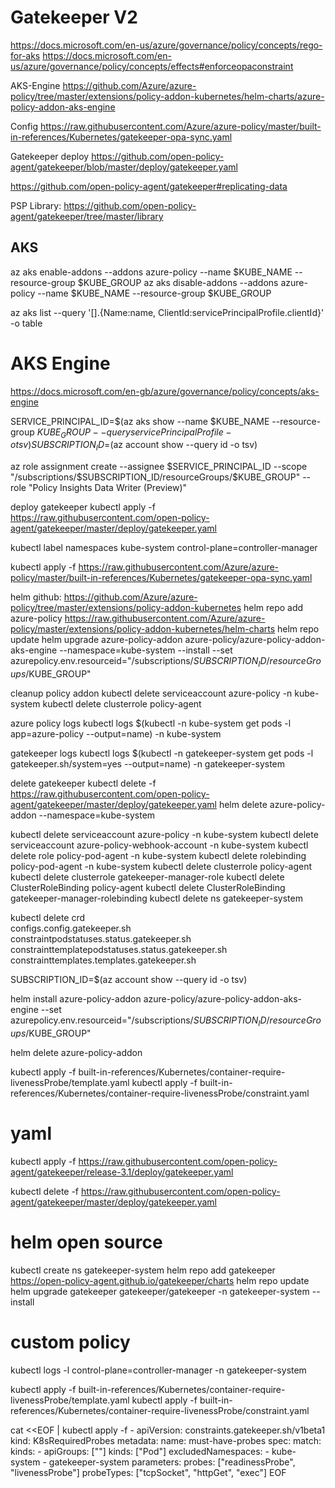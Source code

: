 # Gatekeeper V2
https://docs.microsoft.com/en-us/azure/governance/policy/concepts/rego-for-aks
https://docs.microsoft.com/en-us/azure/governance/policy/concepts/effects#enforceopaconstraint

AKS-Engine
https://github.com/Azure/azure-policy/tree/master/extensions/policy-addon-kubernetes/helm-charts/azure-policy-addon-aks-engine

Config
https://raw.githubusercontent.com/Azure/azure-policy/master/built-in-references/Kubernetes/gatekeeper-opa-sync.yaml

Gatekeeper deploy
https://github.com/open-policy-agent/gatekeeper/blob/master/deploy/gatekeeper.yaml

https://github.com/open-policy-agent/gatekeeper#replicating-data

PSP Library:
https://github.com/open-policy-agent/gatekeeper/tree/master/library

## AKS

az aks enable-addons --addons azure-policy --name $KUBE_NAME --resource-group $KUBE_GROUP
az aks disable-addons --addons azure-policy --name $KUBE_NAME --resource-group $KUBE_GROUP

az aks list --query '[].{Name:name, ClientId:servicePrincipalProfile.clientId}' -o table


# AKS Engine
https://docs.microsoft.com/en-gb/azure/governance/policy/concepts/aks-engine

SERVICE_PRINCIPAL_ID=$(az aks show --name $KUBE_NAME --resource-group $KUBE_GROUP --query servicePrincipalProfile -o tsv)
SUBSCRIPTION_ID=$(az account show --query id -o tsv)

az role assignment create --assignee $SERVICE_PRINCIPAL_ID --scope "/subscriptions/$SUBSCRIPTION_ID/resourceGroups/$KUBE_GROUP" --role "Policy Insights Data Writer (Preview)"


deploy gatekeeper
kubectl apply -f https://raw.githubusercontent.com/open-policy-agent/gatekeeper/master/deploy/gatekeeper.yaml

kubectl label namespaces kube-system control-plane=controller-manager

kubectl apply -f https://raw.githubusercontent.com/Azure/azure-policy/master/built-in-references/Kubernetes/gatekeeper-opa-sync.yaml

helm github:
https://github.com/Azure/azure-policy/tree/master/extensions/policy-addon-kubernetes
helm repo add azure-policy https://raw.githubusercontent.com/Azure/azure-policy/master/extensions/policy-addon-kubernetes/helm-charts
helm repo update
helm upgrade azure-policy-addon azure-policy/azure-policy-addon-aks-engine --namespace=kube-system  --install --set azurepolicy.env.resourceid="/subscriptions/$SUBSCRIPTION_ID/resourceGroups/$KUBE_GROUP"


cleanup policy addon
kubectl delete serviceaccount azure-policy -n kube-system 
kubectl delete clusterrole policy-agent


azure policy logs
kubectl logs $(kubectl -n kube-system get pods -l app=azure-policy --output=name) -n kube-system

gatekeeper logs
kubectl logs $(kubectl -n gatekeeper-system get pods -l gatekeeper.sh/system=yes --output=name) -n gatekeeper-system


delete gatekeeper
kubectl delete -f https://raw.githubusercontent.com/open-policy-agent/gatekeeper/master/deploy/gatekeeper.yaml
helm delete azure-policy-addon --namespace=kube-system

kubectl delete serviceaccount azure-policy -n kube-system 
kubectl delete serviceaccount azure-policy-webhook-account -n kube-system 
kubectl delete role policy-pod-agent -n kube-system
kubectl delete rolebinding policy-pod-agent -n kube-system
kubectl delete clusterrole policy-agent
kubectl delete clusterrole gatekeeper-manager-role
kubectl delete ClusterRoleBinding policy-agent
kubectl delete ClusterRoleBinding gatekeeper-manager-rolebinding
kubectl delete ns gatekeeper-system      

kubectl delete crd \
  configs.config.gatekeeper.sh \
  constraintpodstatuses.status.gatekeeper.sh \
  constrainttemplatepodstatuses.status.gatekeeper.sh \
  constrainttemplates.templates.gatekeeper.sh

SUBSCRIPTION_ID=$(az account show --query id -o tsv)

helm install azure-policy-addon azure-policy/azure-policy-addon-aks-engine --set azurepolicy.env.resourceid="/subscriptions/$SUBSCRIPTION_ID/resourceGroups/$KUBE_GROUP"

helm delete azure-policy-addon 

kubectl apply -f built-in-references/Kubernetes/container-require-livenessProbe/template.yaml
kubectl apply -f built-in-references/Kubernetes/container-require-livenessProbe/constraint.yaml


# yaml

kubectl apply -f https://raw.githubusercontent.com/open-policy-agent/gatekeeper/release-3.1/deploy/gatekeeper.yaml

kubectl delete -f https://raw.githubusercontent.com/open-policy-agent/gatekeeper/master/deploy/gatekeeper.yaml


# helm open source

kubectl create ns gatekeeper-system
helm repo add gatekeeper https://open-policy-agent.github.io/gatekeeper/charts
helm repo update
helm upgrade gatekeeper gatekeeper/gatekeeper -n gatekeeper-system --install


# custom policy

kubectl logs -l control-plane=controller-manager -n gatekeeper-system

kubectl apply -f built-in-references/Kubernetes/container-require-livenessProbe/template.yaml
kubectl apply -f built-in-references/Kubernetes/container-require-livenessProbe/constraint.yaml

cat <<EOF | kubectl apply -f -
apiVersion: constraints.gatekeeper.sh/v1beta1
kind: K8sRequiredProbes
metadata:
  name: must-have-probes
spec:
  match:
    kinds:
      - apiGroups: [""]
        kinds: ["Pod"]
  excludedNamespaces:
    - kube-system
    - gatekeeper-system
  parameters:
    probes: ["readinessProbe", "livenessProbe"]
    probeTypes: ["tcpSocket", "httpGet", "exec"]
EOF